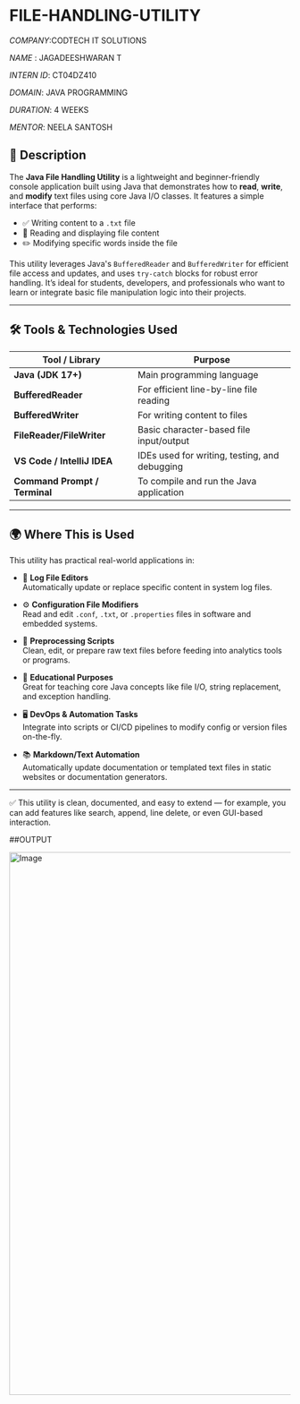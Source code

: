 # FILE-HANDLING-UTILITY

*COMPANY*:CODTECH IT SOLUTIONS

*NAME* : JAGADEESHWARAN T

*INTERN ID*: CT04DZ410

*DOMAIN*: JAVA PROGRAMMING

*DURATION*: 4 WEEKS

*MENTOR*: NEELA SANTOSH

## 📌 Description

The **Java File Handling Utility** is a lightweight and beginner-friendly console application built using Java that demonstrates how to **read**, **write**, and **modify** text files using core Java I/O classes. It features a simple interface that performs:

- ✅ Writing content to a `.txt` file
- 📖 Reading and displaying file content
- ✏️ Modifying specific words inside the file

This utility leverages Java's `BufferedReader` and `BufferedWriter` for efficient file access and updates, and uses `try-catch` blocks for robust error handling. It’s ideal for students, developers, and professionals who want to learn or integrate basic file manipulation logic into their projects.

---

## 🛠 Tools & Technologies Used

| Tool / Library            | Purpose                                           |
|---------------------------|---------------------------------------------------|
| **Java (JDK 17+)**        | Main programming language                         |
| **BufferedReader**        | For efficient line-by-line file reading           |
| **BufferedWriter**        | For writing content to files                      |
| **FileReader/FileWriter** | Basic character-based file input/output           |
| **VS Code / IntelliJ IDEA** | IDEs used for writing, testing, and debugging   |
| **Command Prompt / Terminal** | To compile and run the Java application       |

---

## 🌍 Where This is Used

This utility has practical real-world applications in:

- 🔧 **Log File Editors**  
  Automatically update or replace specific content in system log files.

- ⚙️ **Configuration File Modifiers**  
  Read and edit `.conf`, `.txt`, or `.properties` files in software and embedded systems.

- 🔄 **Preprocessing Scripts**  
  Clean, edit, or prepare raw text files before feeding into analytics tools or programs.

- 🧪 **Educational Purposes**  
  Great for teaching core Java concepts like file I/O, string replacement, and exception handling.

- 🖥️ **DevOps & Automation Tasks**  
  Integrate into scripts or CI/CD pipelines to modify config or version files on-the-fly.

- 📚 **Markdown/Text Automation**  
  Automatically update documentation or templated text files in static websites or documentation generators.

---

✅ This utility is clean, documented, and easy to extend — for example, you can add features like search, append, line delete, or even GUI-based interaction.

##OUTPUT

<img width="1919" height="970" alt="Image" src="https://github.com/user-attachments/assets/5440a06c-7ec1-44db-831c-f8d1571ec6fc" />

